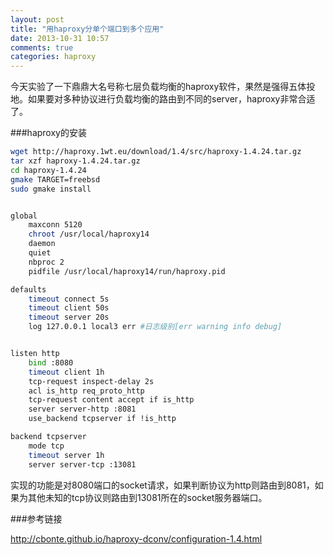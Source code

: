 ```yaml
---
layout: post
title: "用haproxy分单个端口到多个应用"
date: 2013-10-31 10:57
comments: true
categories: haproxy
---
```

今天实验了一下鼎鼎大名号称七层负载均衡的haproxy软件，果然是强得五体投地。如果要对多种协议进行负载均衡的路由到不同的server，haproxy非常合适了。

<!-- more -->

###haproxy的安装

```bash
wget http://haproxy.1wt.eu/download/1.4/src/haproxy-1.4.24.tar.gz
tar xzf haproxy-1.4.24.tar.gz
cd haproxy-1.4.24
gmake TARGET=freebsd
sudo gmake install
```
```bash

global
    maxconn 5120
    chroot /usr/local/haproxy14
    daemon
    quiet
    nbproc 2
    pidfile /usr/local/haproxy14/run/haproxy.pid

defaults
    timeout connect 5s
    timeout client 50s
    timeout server 20s
    log 127.0.0.1 local3 err #日志级别[err warning info debug]


listen http
    bind :8080
    timeout client 1h
    tcp-request inspect-delay 2s
    acl is_http req_proto_http
    tcp-request content accept if is_http
    server server-http :8081
    use_backend tcpserver if !is_http

backend tcpserver
    mode tcp
    timeout server 1h
    server server-tcp :13081
```

实现的功能是对8080端口的socket请求，如果判断协议为http则路由到8081，如果为其他未知的tcp协议则路由到13081所在的socket服务器端口。

###参考链接

http://cbonte.github.io/haproxy-dconv/configuration-1.4.html
